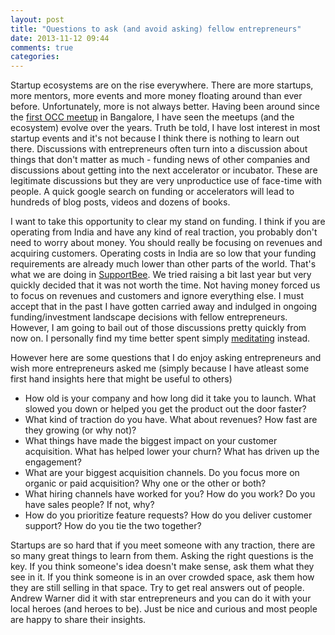 ```yaml
---
layout: post
title: "Questions to ask (and avoid asking) fellow entrepreneurs"
date: 2013-11-12 09:44
comments: true
categories: 
---
```


Startup ecosystems are on the rise everywhere. There are more startups, more mentors, more events and more money floating around than ever before. Unfortunately, more is not always better. Having been around since the [first OCC meetup](http://harisays.wordpress.com/2007/09/02/occ-meet-on-2-sep-07/) in Bangalore, I have seen the meetups (and the ecosystem) evolve over the years. Truth be told, I have lost interest in most startup events and it's not because I think there is nothing to learn out there. Discussions with entrepreneurs often turn into a discussion about things that don't matter as much - funding news of other companies and discussions about getting into the next accelerator or incubator. These are legitimate discussions but they are very unproductice use of face-time with people. A quick google search on funding or accelerators will lead to hundreds of blog posts, videos and dozens of books.

I want to take this opportunity to clear my stand on funding. I think if you are operating from India and have any kind of real traction, you probably don't need to worry about money. You should really be focusing on revenues and acquiring customers. Operating costs in India are so low that your funding requirements are already much lower than other parts of the world. That's what we are doing in [SupportBee](https://supportbee.com). We tried raising a bit last year but very quickly decided that it was not worth the time. Not having money forced us to focus on revenues and customers and ignore everything else. I must accept that in the past I have gotten carried away and indulged in ongoing funding/investment landscape decisions with fellow entrepreneurs. However, I am going to bail out of those discussions pretty quickly from now on. I personally find my time better spent simply [meditating](http://getsomeheadspace.com) instead.

However here are some questions that I do enjoy asking entrepreneurs and wish more entrepreneurs asked me (simply because I have atleast some first hand insights here that might be useful to others)

* How old is your company and how long did it take you to launch. What slowed you down or helped you get the product out the door faster?
* What kind of traction do you have. What about revenues? How fast are they growing (or why not)?
* What things have made the biggest impact on your customer acquisition. What has helped lower your churn? What has driven up the engagement? 
* What are your biggest acquisition channels. Do you focus more on organic or paid acquisition? Why one or the other or both?
* What hiring channels have worked for you? How do you work? Do you have sales people? If not, why?
* How do you prioritize feature requests? How do you deliver customer support? How do you tie the two together?

Startups are so hard that if you meet someone with any traction, there are so many great things to learn from them. Asking the right questions is the key. If you think someone's idea doesn't make sense, ask them what they see in it. If you think someone is in an over crowded space, ask them how they are still selling in that space. Try to get real answers out of people. Andrew Warner did it with star entrepreneurs and you can do it with your local heroes (and heroes to be). Just be nice and curious and most people are happy to share their insights.
